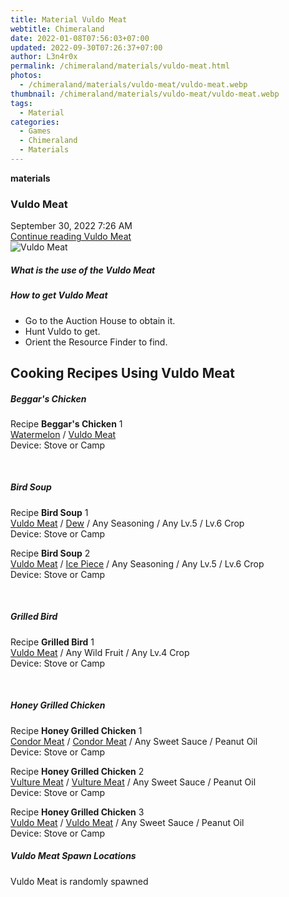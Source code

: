 ```yaml
---
title: Material Vuldo Meat
webtitle: Chimeraland
date: 2022-01-08T07:56:03+07:00
updated: 2022-09-30T07:26:37+07:00
author: L3n4r0x
permalink: /chimeraland/materials/vuldo-meat.html
photos:
  - /chimeraland/materials/vuldo-meat/vuldo-meat.webp
thumbnail: /chimeraland/materials/vuldo-meat/vuldo-meat.webp
tags:
  - Material
categories:
  - Games
  - Chimeraland
  - Materials
---
```


<section id="bootstrap-wrapper">
  <link
    rel="stylesheet"
    href="https://cdn.statically.io/gh/dimaslanjaka/Web-Manajemen/40ac3225/css/bootstrap-4.5-wrapper.css"
  />
  <div
    class="row g-0 border rounded overflow-hidden flex-md-row mb-4 shadow-sm position-relative"
  >
    <div class="col p-4 d-flex flex-column position-static">
      <strong class="d-inline-block mb-2 text-success">materials</strong>
      <h3 class="mb-0">Vuldo Meat</h3>
      <div class="mb-1 text-muted">September 30, 2022 7:26 AM</div>
      <a
        href="/chimeraland/materials/vuldo-meat.html"
        class="stretched-link d-none"
        >Continue reading Vuldo Meat</a
      >
    </div>
    <div class="col-auto d-none d-lg-block">
      <img
        src="/chimeraland/materials/vuldo-meat/vuldo-meat.webp"
        alt="Vuldo Meat"
      />
    </div>
  </div>
  <div class="row">
    <div class="col-lg-6 col-12 mb-2">
      <div class="card">
        <div class="card-body">
          <h5 class="card-title">What is the use of the Vuldo Meat</h5>
          <div class="card-text"><ul></ul></div>
        </div>
      </div>
    </div>
    <div class="col-lg-6 col-12 mb-2">
      <div class="card">
        <div class="card-body">
          <h5 class="card-title">How to get Vuldo Meat</h5>
          <div class="card-text">
            <ul>
              <li>Go to the Auction House to obtain it.</li>
              <li>Hunt Vuldo to get.</li>
              <li>Orient the Resource Finder to find.</li>
            </ul>
          </div>
        </div>
      </div>
    </div>
    <div class="col-12 mb-2">
      <h2 id="cookable">Cooking Recipes Using Vuldo Meat</h2>
      <div id="recipe-beggars-chicken">
        <h5 id="item-beggars-chicken">Beggar&#x27;s Chicken</h5>
        <div class="mb-2">
          <p class="fs-5">
            Recipe <b>Beggar&#x27;s Chicken</b> 1<br /><a
              class="text-decoration-none"
              href="/chimeraland/materials/watermelon.html"
              >Watermelon</a
            ><span> / </span
            ><a
              class="text-decoration-none"
              href="/chimeraland/materials/vuldo-meat.html"
              >Vuldo Meat</a
            ><br />Device: Stove or Camp
          </p>
        </div>
      </div>
      <br />
      <div id="recipe-bird-soup">
        <h5 id="item-bird-soup">Bird Soup</h5>
        <div class="mb-2">
          <p class="fs-5">
            Recipe <b>Bird Soup</b> 1<br /><a
              class="text-decoration-none"
              href="/chimeraland/materials/vuldo-meat.html"
              >Vuldo Meat</a
            ><span> / </span
            ><a
              class="text-decoration-none"
              href="/chimeraland/materials/dew.html"
              >Dew</a
            ><span> / </span>Any Seasoning<span> / </span>Any Lv.5
            <span> / </span> Lv.6 Crop<br />Device: Stove or Camp
          </p>
        </div>
        <div class="mb-2">
          <p class="fs-5">
            Recipe <b>Bird Soup</b> 2<br /><a
              class="text-decoration-none"
              href="/chimeraland/materials/vuldo-meat.html"
              >Vuldo Meat</a
            ><span> / </span
            ><a
              class="text-decoration-none"
              href="/chimeraland/materials/ice-piece.html"
              >Ice Piece</a
            ><span> / </span>Any Seasoning<span> / </span>Any Lv.5
            <span> / </span> Lv.6 Crop<br />Device: Stove or Camp
          </p>
        </div>
      </div>
      <br />
      <div id="recipe-grilled-bird">
        <h5 id="item-grilled-bird">Grilled Bird</h5>
        <div class="mb-2">
          <p class="fs-5">
            Recipe <b>Grilled Bird</b> 1<br /><a
              class="text-decoration-none"
              href="/chimeraland/materials/vuldo-meat.html"
              >Vuldo Meat</a
            ><span> / </span>Any Wild Fruit<span> / </span>Any Lv.4 Crop<br />Device:
            Stove or Camp
          </p>
        </div>
      </div>
      <br />
      <div id="recipe-honey-grilled-chicken">
        <h5 id="item-honey-grilled-chicken">Honey Grilled Chicken</h5>
        <div class="mb-2">
          <p class="fs-5">
            Recipe <b>Honey Grilled Chicken</b> 1<br /><a
              class="text-decoration-none"
              href="/chimeraland/materials/condor-meat.html"
              >Condor Meat</a
            ><span> / </span
            ><a
              class="text-decoration-none"
              href="/chimeraland/materials/condor-meat.html"
              >Condor Meat</a
            ><span> / </span>Any Sweet Sauce<span> / </span>Peanut Oil<br />Device:
            Stove or Camp
          </p>
        </div>
        <div class="mb-2">
          <p class="fs-5">
            Recipe <b>Honey Grilled Chicken</b> 2<br /><a
              class="text-decoration-none"
              href="/chimeraland/materials/vulture-meat.html"
              >Vulture Meat</a
            ><span> / </span
            ><a
              class="text-decoration-none"
              href="/chimeraland/materials/vulture-meat.html"
              >Vulture Meat</a
            ><span> / </span>Any Sweet Sauce<span> / </span>Peanut Oil<br />Device:
            Stove or Camp
          </p>
        </div>
        <div class="mb-2">
          <p class="fs-5">
            Recipe <b>Honey Grilled Chicken</b> 3<br /><a
              class="text-decoration-none"
              href="/chimeraland/materials/vuldo-meat.html"
              >Vuldo Meat</a
            ><span> / </span
            ><a
              class="text-decoration-none"
              href="/chimeraland/materials/vuldo-meat.html"
              >Vuldo Meat</a
            ><span> / </span>Any Sweet Sauce<span> / </span>Peanut Oil<br />Device:
            Stove or Camp
          </p>
        </div>
      </div>
    </div>
    <div class="col-12 mb-2">
      <h5>Vuldo Meat Spawn Locations</h5>
      <p>Vuldo Meat is randomly spawned</p>
    </div>
  </div>
</section>